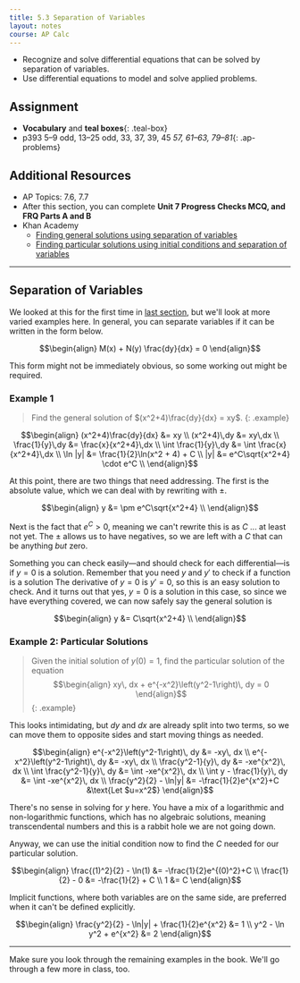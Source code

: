 ```yaml
---
title: 5.3 Separation of Variables
layout: notes
course: AP Calc
---
```


- Recognize and solve differential equations that can be solved by separation of variables.
- Use differential equations to model and solve applied problems.

## Assignment

- **Vocabulary** and **teal boxes**{: .teal-box}
- p393 5–9 odd, 13–25 odd, 33, 37, 39, 45 *57, 61–63, 79–81*{: .ap-problems}

## Additional Resources

- AP Topics: 7.6, 7.7
- After this section, you can complete **Unit 7 Progress Checks MCQ, and FRQ Parts A and B**
- Khan Academy
  - [Finding general solutions using separation of variables](https://www.khanacademy.org/math/ap-calculus-ab/ab-differential-equations-new/ab-7-6/v/separable-differential-equations-introduction)
  - [Finding particular solutions using initial conditions and separation of variables](https://www.khanacademy.org/math/ap-calculus-ab/ab-differential-equations-new/ab-7-7/v/finding-constant-of-integration-rational)

---

## Separation of Variables

We looked at this for the first time in [last section](./5.2-growth-and-decay.md), but we'll look at more varied examples here. In general, you can separate variables if it can be written in the form below.

$$\begin{align}
M(x) + N(y) \frac{dy}{dx} = 0
\end{align}$$

This form might not be immediately obvious, so some working out might be required.

### Example 1

> Find the general solution of $(x^2+4)\frac{dy}{dx} = xy$.
{: .example}

$$\begin{align}
(x^2+4)\frac{dy}{dx} &= xy \\
(x^2+4)\,dy &= xy\,dx \\
\frac{1}{y}\,dy &= \frac{x}{x^2+4}\,dx \\
\int \frac{1}{y}\,dy &= \int \frac{x}{x^2+4}\,dx \\
\ln |y| &= \frac{1}{2}\ln(x^2 + 4) + C \\
|y| &= e^C\sqrt{x^2+4} \cdot e^C \\
\end{align}$$

At this point, there are two things that need addressing. The first is the absolute value, which we can deal with by rewriting with $\pm$.

$$\begin{align}
y &= \pm e^C\sqrt{x^2+4} \\
\end{align}$$

Next is the fact that $e^C>0$, meaning we can't rewrite this is as $C$ ... at least not yet. The $\pm$ allows us to have negatives, so we are left with a $C$ that can be anything *but* zero.

Something you can check easily—and should check for each differential—is if $y=0$ is a solution. Remember that you need $y$ and $y'$ to check if a function is a solution The derivative of $y=0$ is $y'=0$, so this is an easy solution to check. And it turns out that yes, $y=0$ is a solution in this case, so since we have everything covered, we can now safely say the general solution is

$$\begin{align}
y &= C\sqrt{x^2+4} \\
\end{align}$$

### Example 2: Particular Solutions

> Given the initial solution of $y(0)=1$, find the particular solution of the equation
> $$\begin{align}
> xy\, dx + e^{-x^2}\left(y^2-1\right)\, dy = 0
> \end{align}$$
{: .example}

This looks intimidating, but $dy$ and $dx$ are already split into two terms, so we can move them to opposite sides and start moving things as needed.

$$\begin{align}
e^{-x^2}\left(y^2-1\right)\, dy &= -xy\, dx \\
e^{-x^2}\left(y^2-1\right)\, dy &= -xy\, dx \\
\frac{y^2-1}{y}\, dy &= -xe^{x^2}\, dx \\
\int \frac{y^2-1}{y}\, dy &= \int -xe^{x^2}\, dx \\
\int y - \frac{1}{y}\, dy &= \int -xe^{x^2}\, dx \\
\frac{y^2}{2} - \ln|y| &= -\frac{1}{2}e^{x^2}+C &\text{Let $u=x^2$}
\end{align}$$

There's no sense in solving for $y$ here. You have a mix of a logarithmic and non-logarithmic functions, which has no algebraic solutions, meaning transcendental numbers and this is a rabbit hole we are not going down.

Anyway, we can use the initial condition now to find the $C$ needed for our particular solution.

$$\begin{align}
\frac{(1)^2}{2} - \ln(1) &= -\frac{1}{2}e^{(0)^2}+C \\
\frac{1}{2} - 0 &= -\frac{1}{2} + C \\
1 &= C
\end{align}$$

Implicit functions, where both variables are on the same side, are preferred when it can't be defined explicitly.

$$\begin{align}
\frac{y^2}{2} - \ln|y| + \frac{1}{2}e^{x^2} &= 1 \\
y^2 - \ln y^2 + e^{x^2} &= 2
\end{align}$$

---

Make sure you look through the remaining examples in the book. We'll go through a few more in class, too.
